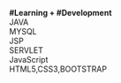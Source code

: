 <b> #Learning + #Development </b> <BR>
JAVA <br>
MYSQL <br>
JSP<br>
SERVLET<br>
JavaScript <br>
HTML5,CSS3,BOOTSTRAP
